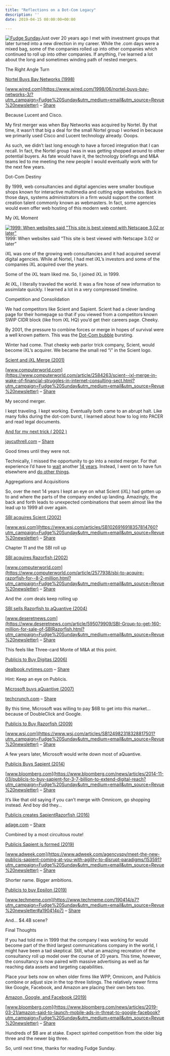 ```yaml
---
title: "Reflections on a Dot-Com Legacy"
description: ''
date: 2019-04-15 00:00:00+00:00

---
```


[![Fudge Sunday](https://substack.com/static/b418d00d086df167c47c3e481ad92aaa/f058b/fudgesunday.png "Fudge Sunday")](https://substackcdn.com/image/fetch/f_auto,q_auto:good,fl_progressive:steep/https%3A%2F%2Fsubstack.com%2Fstatic%2Fb418d00d086df167c47c3e481ad92aaa%2Ff058b%2Ffudgesunday.png)Just over 20 years ago I met with investment groups that later turned into a new direction in my career. While the .com days were a mixed bag, some of the companies rolled up into other companies which continued to roll up into other companies. If anything, I’ve learned a lot about the long and sometimes winding path of nested mergers.

The Right Angle Turn

[Nortel Buys Bay Networks (1998)](https://www.wired.com/1998/06/nortel-buys-bay-networks-3/?utm_campaign=Fudge%20Sunday&utm_medium=email&utm_source=Revue%20newsletter)

[www.wired.com](https://www.wired.com/1998/06/nortel-buys-bay-networks-3/?utm_campaign=Fudge%20Sunday&utm_medium=email&utm_source=Revue%20newsletter) – [Share](http://rev.vu/XGRY2y?utm_campaign=Issue&utm_content=share&utm_medium=email&utm_source=Fudge+Sunday)

Because Lucent and Cisco.

My first merger was when Bay Networks was acquired by Nortel. By that time, it wasn’t that big a deal for the small Nortel group I worked in because we primarily used Cisco and Lucent technology already. Ooops.

As such, we didn’t last long enough to have a forced integration that I can recall. In fact, the Nortel group I was in was getting shopped around to other potential buyers. As fate would have it, the technology briefings and M&A teams led to me meeting the new people I would eventually work with for the next few years.

Dot-Com Destiny

By 1999, web consultancies and digital agencies were smaller boutique shops known for interactive multimedia and cutting edge websites. Back in those days, systems administrators in a firm would support the content creation talent commonly known as webmasters. In fact, some agencies would even offer web hosting of this modern web content.

My iXL Moment

[![1999: When websites said "This site is best viewed with Netscape 3.02 or later"](https://substack.com/static/53cbdda5685f94297071ad66df3a72ec/b4294/c8858fe19435dbfaafa91faa120eec12.jpg "1999: When websites said \"This site is best viewed with Netscape 3.02 or later\"")](https://substackcdn.com/image/fetch/f_auto,q_auto:good,fl_progressive:steep/https%3A%2F%2Fsubstack.com%2Fstatic%2F53cbdda5685f94297071ad66df3a72ec%2Fb4294%2Fc8858fe19435dbfaafa91faa120eec12.jpg)1999: When websites said “This site is best viewed with Netscape 3.02 or later”

iXL was one of the growing web consultancies and it had acquired several digital agencies. While at Nortel, I had met iXL’s investors and some of the companies iXL acquired over the years.

Some of the iXL team liked me. So, I joined iXL in 1999.

At iXL, I literally traveled the world. It was a fire hose of new information to assimilate quickly. I learned a lot in a very compressed timeline.

Competition and Consolidation

We had competitors like Scient and Sapient. Scient had a clever landing page for their homepage so that if you viewed from a competitors known SWIP CIDR block (like from iXL HQ) you’d get their careers page. Cheeky.

By 2001, the pressure to combine forces or merge in hopes of survival were a well known pattern. This was the [Dot-Com bubble](https://en.wikipedia.org/wiki/Dot-com_bubble?utm_campaign=Fudge%20Sunday&utm_medium=email&utm_source=Revue%20newsletter) bursting.

Winter had come. That cheeky web parlor trick company, Scient, would become iXL’s acquirer. We became the small red “i” in the Scient logo.

[Scient and iXL Merge (2001)](https://www.computerworld.com/article/2584263/scient--ixl-merge-in-wake-of-financial-struggles-in-internet-consulting-sect.html?utm_campaign=Fudge%20Sunday&utm_medium=email&utm_source=Revue%20newsletter)

[www.computerworld.com](https://www.computerworld.com/article/2584263/scient--ixl-merge-in-wake-of-financial-struggles-in-internet-consulting-sect.html?utm_campaign=Fudge%20Sunday&utm_medium=email&utm_source=Revue%20newsletter) – [Share](http://rev.vu/0rdPBW?utm_campaign=Issue&utm_content=share&utm_medium=email&utm_source=Fudge+Sunday)

My second merger.

I kept traveling. I kept working. Eventually both came to an abrupt halt. Like many folks during the dot-com burst, I learned about how to log into PACER and read legal documents.

[And for my next trick ( 2002 )](https://jaycuthrell.com/and-for-my-next-trick/?utm_campaign=Fudge%20Sunday&utm_medium=email&utm_source=Revue%20newsletter)

[jaycuthrell.com](https://jaycuthrell.com/and-for-my-next-trick/?utm_campaign=Fudge%20Sunday&utm_medium=email&utm_source=Revue%20newsletter) – [Share](http://rev.vu/XGRado?utm_campaign=Issue&utm_content=share&utm_medium=email&utm_source=Fudge+Sunday)

Good times until they were not.

Technically, I missed the opportunity to go into a nested merger. For that experience I’d have to [wait](https://jaycuthrell.com/emc-converged-platforms/?utm_campaign=Fudge%20Sunday&utm_medium=email&utm_source=Revue%20newsletter) another [14 years](https://jaycuthrell.com/dell-emc-converged-platforms-and-solutions/?utm_campaign=Fudge%20Sunday&utm_medium=email&utm_source=Revue%20newsletter). Instead, I went on to have fun elsewhere and [do other things](https://jaycuthrell.com/resume/?utm_campaign=Fudge%20Sunday&utm_medium=email&utm_source=Revue%20newsletter).

Aggregations and Acquisitions

So, over the next 14 years I kept an eye on what Scient (iXL) had gotten up to and where the parts of the company ended up landing. Amazingly, the back and forth leads to unexpected combinations that seem almost like the lead up to 1999 all over again.

[SBI acquires Scient (2002)](https://www.wsj.com/articles/SB1026916918357814760?utm_campaign=Fudge%20Sunday&utm_medium=email&utm_source=Revue%20newsletter)

[www.wsj.com](https://www.wsj.com/articles/SB1026916918357814760?utm_campaign=Fudge%20Sunday&utm_medium=email&utm_source=Revue%20newsletter) – [Share](http://rev.vu/edYOwN?utm_campaign=Issue&utm_content=share&utm_medium=email&utm_source=Fudge+Sunday)

Chapter 11 and the SBI roll up

[SBI acquires Razorfish (2002)](https://www.computerworld.com/article/2577938/sbi-to-acquire-razorfish-for--8-2-million.html?utm_campaign=Fudge%20Sunday&utm_medium=email&utm_source=Revue%20newsletter)

[www.computerworld.com](https://www.computerworld.com/article/2577938/sbi-to-acquire-razorfish-for--8-2-million.html?utm_campaign=Fudge%20Sunday&utm_medium=email&utm_source=Revue%20newsletter) – [Share](http://rev.vu/lVoXa6?utm_campaign=Issue&utm_content=share&utm_medium=email&utm_source=Fudge+Sunday)

And the .com deals keep rolling up

[SBI sells Razorfish to aQuantive (2004)](https://www.deseretnews.com/article/595079909/SBI-Group-to-get-160-million-for-sale-of-SBIRazorfish.html?utm_campaign=Fudge%20Sunday&utm_medium=email&utm_source=Revue%20newsletter)

[www.deseretnews.com](https://www.deseretnews.com/article/595079909/SBI-Group-to-get-160-million-for-sale-of-SBIRazorfish.html?utm_campaign=Fudge%20Sunday&utm_medium=email&utm_source=Revue%20newsletter) – [Share](http://rev.vu/DVJMy7?utm_campaign=Issue&utm_content=share&utm_medium=email&utm_source=Fudge+Sunday)

This feels like Three-card Monte of M&A at this point.

[Publicis to Buy Digitas (2006)](https://dealbook.nytimes.com/2006/12/20/publicis-to-buy-digitas-for-13-billion/?utm_campaign=Fudge%20Sunday&utm_medium=email&utm_source=Revue%20newsletter)

[dealbook.nytimes.com](https://dealbook.nytimes.com/2006/12/20/publicis-to-buy-digitas-for-13-billion/?utm_campaign=Fudge%20Sunday&utm_medium=email&utm_source=Revue%20newsletter) – [Share](http://rev.vu/AZK4VN?utm_campaign=Issue&utm_content=share&utm_medium=email&utm_source=Fudge+Sunday)

Hint: Keep an eye on Publicis.

[Microsoft buys aQuantive (2007)](https://techcrunch.com/2007/05/18/microsoft-pays-6-billion-for-aquantive/?utm_campaign=Fudge%20Sunday&utm_medium=email&utm_source=Revue%20newsletter)

[techcrunch.com](https://techcrunch.com/2007/05/18/microsoft-pays-6-billion-for-aquantive/?utm_campaign=Fudge%20Sunday&utm_medium=email&utm_source=Revue%20newsletter) – [Share](http://rev.vu/EAqvVw?utm_campaign=Issue&utm_content=share&utm_medium=email&utm_source=Fudge+Sunday)

By this time, Microsoft was willing to pay $6B to get into this market… because of DoubleClick and Google.

[Publicis to Buy Razorfish (2009)](https://www.wsj.com/articles/SB124982318328817501?utm_campaign=Fudge%20Sunday&utm_medium=email&utm_source=Revue%20newsletter)

[www.wsj.com](https://www.wsj.com/articles/SB124982318328817501?utm_campaign=Fudge%20Sunday&utm_medium=email&utm_source=Revue%20newsletter) – [Share](http://rev.vu/mWmOP5?utm_campaign=Issue&utm_content=share&utm_medium=email&utm_source=Fudge+Sunday)

A few years later, Microsoft would write down most of aQuantive.

[Publicis Buys Sapient (2014)](https://www.bloomberg.com/news/articles/2014-11-03/publicis-to-buy-sapient-for-3-7-billion-to-extend-digital-reach?utm_campaign=Fudge%20Sunday&utm_medium=email&utm_source=Revue%20newsletter)

[www.bloomberg.com](https://www.bloomberg.com/news/articles/2014-11-03/publicis-to-buy-sapient-for-3-7-billion-to-extend-digital-reach?utm_campaign=Fudge%20Sunday&utm_medium=email&utm_source=Revue%20newsletter) – [Share](http://rev.vu/KZJv7a?utm_campaign=Issue&utm_content=share&utm_medium=email&utm_source=Fudge+Sunday)

It’s like that old saying if you can’t merge with Omnicom, go shopping instead. And boy did they…

[Publicis creates SapientRazorfish (2016)](https://adage.com/article/agency-news/publicis-merges-sapientnitro-razorfish/306823?utm_campaign=Fudge%20Sunday&utm_medium=email&utm_source=Revue%20newsletter)

[adage.com](https://adage.com/article/agency-news/publicis-merges-sapientnitro-razorfish/306823?utm_campaign=Fudge%20Sunday&utm_medium=email&utm_source=Revue%20newsletter) – [Share](http://rev.vu/1D1bRV?utm_campaign=Issue&utm_content=share&utm_medium=email&utm_source=Fudge+Sunday)

Combined by a most circuitous route!

[Publicis Sapient is formed (2019)](https://www.adweek.com/agencyspy/meet-the-new-publicis-sapient-coming-at-you-with-agility-to-disrupt-paradigms/153591?utm_campaign=Fudge%20Sunday&utm_medium=email&utm_source=Revue%20newsletter)

[www.adweek.com](https://www.adweek.com/agencyspy/meet-the-new-publicis-sapient-coming-at-you-with-agility-to-disrupt-paradigms/153591?utm_campaign=Fudge%20Sunday&utm_medium=email&utm_source=Revue%20newsletter) – [Share](http://rev.vu/Ylq685?utm_campaign=Issue&utm_content=share&utm_medium=email&utm_source=Fudge+Sunday)

Shorter name. Bigger ambitions.

[Publicis to buy Epsilon (2019)](https://www.techmeme.com/190414/p7?utm_campaign=Fudge%20Sunday&utm_medium=email&utm_source=Revue%20newsletter#a190414p7)

[www.techmeme.com](https://www.techmeme.com/190414/p7?utm_campaign=Fudge%20Sunday&utm_medium=email&utm_source=Revue%20newsletter#a190414p7) – [Share](http://rev.vu/P9OrkB?utm_campaign=Issue&utm_content=share&utm_medium=email&utm_source=Fudge+Sunday)

And… $4.4B scene?

Final Thoughts

If you had told me in 1999 that the company I was working for would become part of the third largest communications company in the world, I might have been a tad skeptical. Still, what an amazing recreation of the consultancy roll up model over the course of 20 years. This time, however, the consultancy is now paired with massive advertising as well as far reaching data assets and targeting capabilities.

Place your bets now on when older firms like WPP, Omnicom, and Publicis combine or adjust size in the top three listings. The relatively newer firms like Google, Facebook, and Amazon are placing their own bets too.

[Amazon, Google, and Facebook (2019)](https://www.bloomberg.com/news/articles/2019-03-21/amazon-said-to-launch-mobile-ads-in-threat-to-google-facebook?utm_campaign=Fudge%20Sunday&utm_medium=email&utm_source=Revue%20newsletter)

[www.bloomberg.com](https://www.bloomberg.com/news/articles/2019-03-21/amazon-said-to-launch-mobile-ads-in-threat-to-google-facebook?utm_campaign=Fudge%20Sunday&utm_medium=email&utm_source=Revue%20newsletter) – [Share](http://rev.vu/GlBJXE?utm_campaign=Issue&utm_content=share&utm_medium=email&utm_source=Fudge+Sunday)

Hundreds of $B are at stake. Expect spirited competition from the older big three and the newer big three.

So, until next time, thanks for reading Fudge Sunday.

